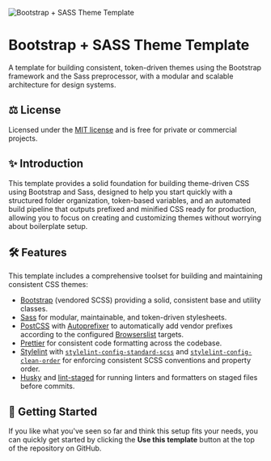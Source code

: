 ![Bootstrap + SASS Theme Template](https://raw.githubusercontent.com/andrewdyer/public-assets/refs/heads/main/images/covers/bootstrap-sass-theme-template.png)

# Bootstrap + SASS Theme Template

A template for building consistent, token-driven themes using the Bootstrap framework and the Sass preprocessor, with a modular and scalable architecture for design systems.

## ⚖️ License

Licensed under the [MIT license](https://opensource.org/licenses/MIT) and is free for private or commercial projects.

## ✨ Introduction

This template provides a solid foundation for building theme-driven CSS using Bootstrap and Sass, designed to help you start quickly with a structured folder organization, token-based variables, and an automated build pipeline that outputs prefixed and minified CSS ready for production, allowing you to focus on creating and customizing themes without worrying about boilerplate setup.

## 🛠️ Features

This template includes a comprehensive toolset for building and maintaining consistent CSS themes:

- [Bootstrap](https://getbootstrap.com/) (vendored SCSS) providing a solid, consistent base and utility classes.
- [Sass](https://sass-lang.com/) for modular, maintainable, and token-driven stylesheets.
- [PostCSS](https://postcss.org/) with [Autoprefixer](https://github.com/postcss/autoprefixer) to automatically add vendor prefixes according to the configured [Browserslist](https://browsersl.ist/) targets.
- [Prettier](https://prettier.io/) for consistent code formatting across the codebase.
- [Stylelint](https://stylelint.io/) with [`stylelint-config-standard-scss`](https://github.com/stylelint-scss/stylelint-config-standard-scss) and [`stylelint-config-clean-order`](https://github.com/anton-rudeshko/stylelint-config-clean-order) for enforcing consistent SCSS conventions and property order.
- [Husky](https://typicode.github.io/husky/#/) and [lint-staged](https://github.com/okonet/lint-staged) for running linters and formatters on staged files before commits.

## 🚀 Getting Started

If you like what you've seen so far and think this setup fits your needs, you can quickly get started by clicking the **Use this template** button at the top of the repository on GitHub.

